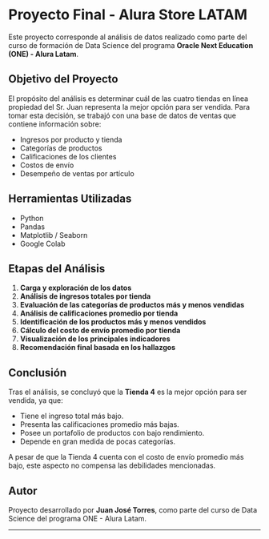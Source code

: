 # Proyecto Final - Alura Store LATAM

Este proyecto corresponde al análisis de datos realizado como parte del curso de formación de Data Science del programa **Oracle Next Education (ONE) - Alura Latam**.

## Objetivo del Proyecto

El propósito del análisis es determinar cuál de las cuatro tiendas en línea propiedad del Sr. Juan representa la mejor opción para ser vendida. Para tomar esta decisión, se trabajó con una base de datos de ventas que contiene información sobre:

- Ingresos por producto y tienda  
- Categorías de productos  
- Calificaciones de los clientes  
- Costos de envío  
- Desempeño de ventas por artículo  

## Herramientas Utilizadas

- Python  
- Pandas  
- Matplotlib / Seaborn  
- Google Colab  

## Etapas del Análisis

1. **Carga y exploración de los datos**  
2. **Análisis de ingresos totales por tienda**  
3. **Evaluación de las categorías de productos más y menos vendidas**  
4. **Análisis de calificaciones promedio por tienda**  
5. **Identificación de los productos más y menos vendidos**  
6. **Cálculo del costo de envío promedio por tienda**  
7. **Visualización de los principales indicadores**  
8. **Recomendación final basada en los hallazgos**  

## Conclusión

Tras el análisis, se concluyó que la **Tienda 4** es la mejor opción para ser vendida, ya que:

- Tiene el ingreso total más bajo.  
- Presenta las calificaciones promedio más bajas.  
- Posee un portafolio de productos con bajo rendimiento.  
- Depende en gran medida de pocas categorías.  

A pesar de que la Tienda 4 cuenta con el costo de envío promedio más bajo, este aspecto no compensa las debilidades mencionadas.

## Autor

Proyecto desarrollado por **Juan José Torres**, como parte del curso de Data Science del programa ONE - Alura Latam.

---
